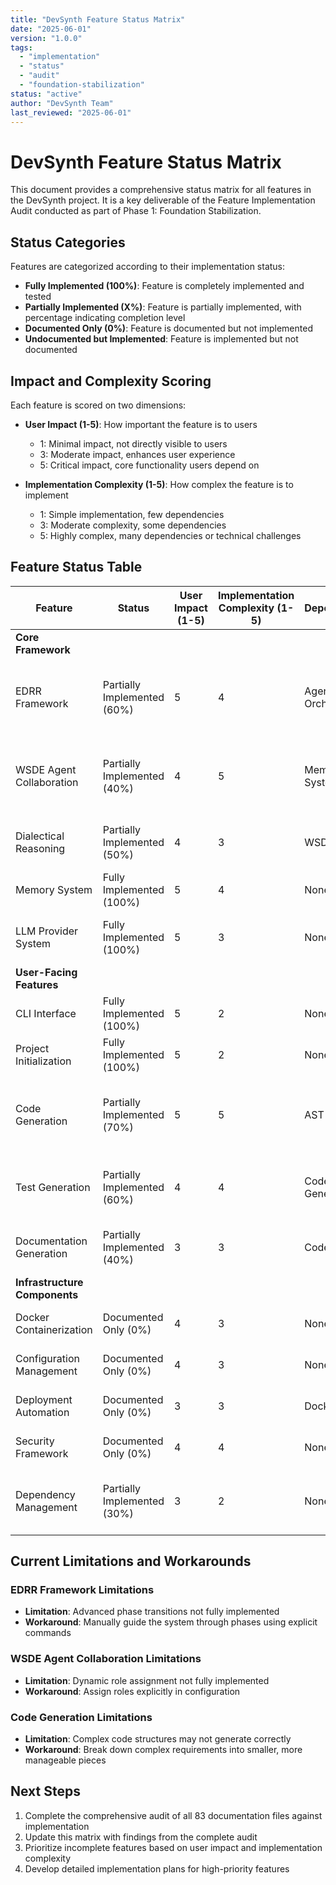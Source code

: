 ```yaml
---
title: "DevSynth Feature Status Matrix"
date: "2025-06-01"
version: "1.0.0"
tags:
  - "implementation"
  - "status"
  - "audit"
  - "foundation-stabilization"
status: "active"
author: "DevSynth Team"
last_reviewed: "2025-06-01"
---
```


# DevSynth Feature Status Matrix

This document provides a comprehensive status matrix for all features in the DevSynth project. It is a key deliverable of the Feature Implementation Audit conducted as part of Phase 1: Foundation Stabilization.

## Status Categories

Features are categorized according to their implementation status:

- **Fully Implemented (100%)**: Feature is completely implemented and tested
- **Partially Implemented (X%)**: Feature is partially implemented, with percentage indicating completion level
- **Documented Only (0%)**: Feature is documented but not implemented
- **Undocumented but Implemented**: Feature is implemented but not documented

## Impact and Complexity Scoring

Each feature is scored on two dimensions:

- **User Impact (1-5)**: How important the feature is to users
  - 1: Minimal impact, not directly visible to users
  - 3: Moderate impact, enhances user experience
  - 5: Critical impact, core functionality users depend on

- **Implementation Complexity (1-5)**: How complex the feature is to implement
  - 1: Simple implementation, few dependencies
  - 3: Moderate complexity, some dependencies
  - 5: Highly complex, many dependencies or technical challenges

## Feature Status Table

| Feature | Status | User Impact (1-5) | Implementation Complexity (1-5) | Dependencies | Owner | Notes |
|---------|--------|-------------------|--------------------------------|--------------|-------|-------|
| **Core Framework** |
| EDRR Framework | Partially Implemented (60%) | 5 | 4 | Agent Orchestration | | Core phase transitions implemented, advanced features pending |
| WSDE Agent Collaboration | Partially Implemented (40%) | 4 | 5 | Memory System | | Basic collaboration working, advanced features pending |
| Dialectical Reasoning | Partially Implemented (50%) | 4 | 3 | WSDE Model | | Framework defined, implementation in progress |
| Memory System | Fully Implemented (100%) | 5 | 4 | None | | Complete with ChromaDB integration |
| LLM Provider System | Fully Implemented (100%) | 5 | 3 | None | | Multiple backend support implemented |
| **User-Facing Features** |
| CLI Interface | Fully Implemented (100%) | 5 | 2 | None | | All commands implemented and tested |
| Project Initialization | Fully Implemented (100%) | 5 | 2 | None | | Complete with configuration options |
| Code Generation | Partially Implemented (70%) | 5 | 5 | AST Analysis | | Basic generation working, advanced features pending |
| Test Generation | Partially Implemented (60%) | 4 | 4 | Code Generation | | Unit test generation working, integration tests pending |
| Documentation Generation | Partially Implemented (40%) | 3 | 3 | Code Analysis | | Basic documentation generation implemented |
| **Infrastructure Components** |
| Docker Containerization | Documented Only (0%) | 4 | 3 | None | | Planned for Week 3-4 implementation |
| Configuration Management | Documented Only (0%) | 4 | 3 | None | | Planned for Week 3-4 implementation |
| Deployment Automation | Documented Only (0%) | 3 | 3 | Docker | | Planned for Week 3-4 implementation |
| Security Framework | Documented Only (0%) | 4 | 4 | None | | Planned for Month 3 implementation |
| Dependency Management | Partially Implemented (30%) | 3 | 2 | None | | Basic management implemented, optimization pending |

## Current Limitations and Workarounds

### EDRR Framework Limitations
- **Limitation**: Advanced phase transitions not fully implemented
- **Workaround**: Manually guide the system through phases using explicit commands

### WSDE Agent Collaboration Limitations
- **Limitation**: Dynamic role assignment not fully implemented
- **Workaround**: Assign roles explicitly in configuration

### Code Generation Limitations
- **Limitation**: Complex code structures may not generate correctly
- **Workaround**: Break down complex requirements into smaller, more manageable pieces

## Next Steps

1. Complete the comprehensive audit of all 83 documentation files against implementation
2. Update this matrix with findings from the complete audit
3. Prioritize incomplete features based on user impact and implementation complexity
4. Develop detailed implementation plans for high-priority features